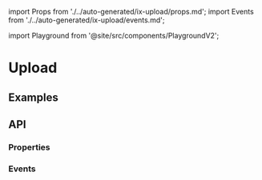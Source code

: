 import Props from './../auto-generated/ix-upload/props.md';
import Events from './../auto-generated/ix-upload/events.md';

import Playground from '@site/src/components/PlaygroundV2';

# Upload

## Examples

<Playground
  name="upload" 
  height="8rem"
  examplesByName>
</Playground>

## API

### Properties

<Props />

### Events

<Events />
